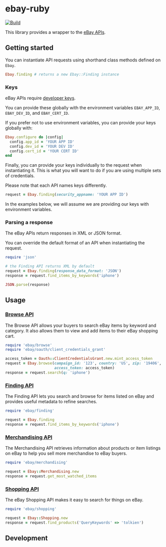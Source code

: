 # ebay-ruby

[![Build](https://github.com/hakanensari/ebay-ruby/workflows/build/badge.svg)](https://github.com/hakanensari/ebay-ruby/actions)

This library provides a wrapper to the [eBay APIs].

## Getting started

You can instantiate API requests using shorthand class methods defined on `Ebay`.

```ruby
Ebay.finding # returns a new Ebay::Finding instance
```

### Keys

eBay APIs require [developer keys].

You can provide these globally with the environment variables `EBAY_APP_ID`, `EBAY_DEV_ID`, and `EBAY_CERT_ID`.

If you prefer not to use environment variables, you can provide your keys globally with:

```ruby
Ebay.configure do |config|
  config.app_id = 'YOUR APP ID'
  config.dev_id = 'YOUR DEV ID'
  config.cert_id = 'YOUR CERT ID'
end
```

Finally, you can provide your keys individually to the request when instantiating it. This is what you will want to do if you are using multiple sets of credentials.

Please note that each API names keys differently.

```ruby
request = Ebay.finding(security_appname: 'YOUR APP ID')
```

In the examples below, we will assume we are providing our keys with environment variables.

### Parsing a response

The eBay APIs return responses in XML or JSON format.

You can override the default format of an API when instantiating the request.

```ruby
require 'json'

# the Finding API returns XML by default
request = Ebay.finding(response_data_format: 'JSON')
response = request.find_items_by_keywords('iphone')

JSON.parse(response)
```

## Usage

### [Browse API]

The Browse API allows your buyers to search eBay items by keyword and category. It also allows them to view and add items to their eBay shopping cart.

```ruby
require 'ebay/browse'
require 'ebay/oauth/client_credentials_grant'

access_token = Oauth::ClientCredentialsGrant.new.mint_access_token
request = Ebay.browse(campaign_id: '123', country: 'US', zip: '19406',
                      access_token: access_token)
response = request.search(q: 'iphone')
```

### [Finding API]

The Finding API lets you search and browse for items listed on eBay and provides useful metadata to refine searches.

```ruby
require 'ebay/finding'

request = Ebay.finding
response = request.find_items_by_keywords('iphone')
```

### [Merchandising API]

The Merchandising API retrieves information about products or item listings on eBay to help you sell more merchandise to eBay buyers.

```ruby
require 'ebay/merchandising'

request = Ebay::Merchandising.new
response = request.get_most_watched_items
```

### [Shopping API]

The eBay Shopping API makes it easy to search for things on eBay.

```ruby
require 'ebay/shopping'

request = Ebay::Shopping.new
response = request.find_products('QueryKeywords' => 'tolkien')
```

## Development



[eBay APIs]: https://developer.ebay.com/docs
[developer keys]: https://developer.ebay.com/my/keys
[Browse API]: https://developer.ebay.com/api-docs/buy/browse/static/overview.html
[Finding API]: https://developer.ebay.com/Devzone/finding/Concepts/FindingAPIGuide.html
[Merchandising API]: https://developer.ebay.com/Devzone/merchandising/docs/Concepts/merchandisingAPIGuide.html
[Shopping API]: https://developer.ebay.com/Devzone/shopping/docs/Concepts/ShoppingAPIGuide.html
